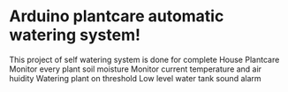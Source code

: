  # Arduino plantcare automatic watering system!

This project of self watering system is done for complete House Plantcare
  Monitor every plant soil moisture
  Monitor current temperature and air huidity
  Watering plant on threshold
  Low level water tank sound alarm
